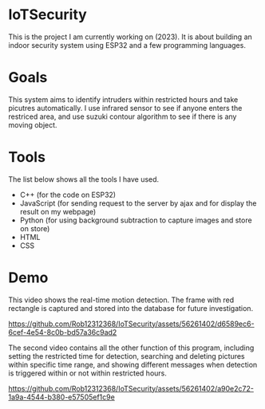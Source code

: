 # IoTSecurity
This is the project I am currently working on (2023). It is about building an indoor security system using ESP32 and a few programming languages. 

# Goals
This system aims to identify intruders within restricted hours and take picutres automatically. I use infrared sensor to see if anyone enters the  
restriced area, and use suzuki contour algorithm to see if there is any moving object.

# Tools
The list below shows all the tools I have used.
+ C++ (for the code on ESP32)
+ JavaScript (for sending request to the server by ajax and for display the result on my webpage)
+ Python (for using background subtraction to capture images and store on store)
+ HTML
+ CSS

# Demo


This video shows the real-time motion detection. The frame with red rectangle is captured and stored into the database 
for future investigation.


https://github.com/Rob12312368/IoTSecurity/assets/56261402/d6589ec6-6cef-4e54-8c0b-bd57a36c9ad2



The second video contains all the other function of this program, including setting the restricted time for detection, searching
and deleting pictures within specific time range, and showing different messages when detection is triggered within or not within restricted hours.




https://github.com/Rob12312368/IoTSecurity/assets/56261402/a90e2c72-1a9a-4544-b380-e57505ef1c9e



